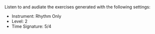 Listen to and audiate the exercises generated with the following settings:

- Instrument: Rhythm Only
- Level: 2
- Time Signature: 5/4